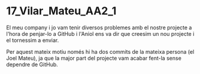 # 17_Vilar_Mateu_AA2_1

El meu company i jo vam tenir diversos problemes amb el nostre projecte a l'hora de penjar-lo a GitHub i l'Aniol ens va dir que
creesim un nou projecte i el tornessim a enviar. 

Per aquest mateix motiu només hi ha dos commits de la mateixa persona (el Joel Mateu), ja que la major part del projecte vam acabar
fent-la sense dependre de GitHub. 

